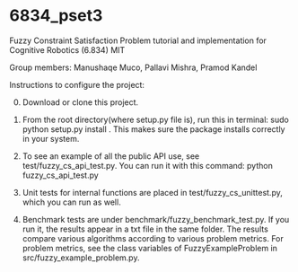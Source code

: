 # 6834_pset3

Fuzzy Constraint Satisfaction Problem tutorial and implementation for Cognitive Robotics (6.834) MIT

Group members: Manushaqe Muco, Pallavi Mishra, Pramod Kandel

Instructions to configure the project:

0. Download or clone this project.

1. From the root directory(where setup.py file is), run this in terminal: sudo python setup.py install . This makes sure the package installs correctly in your system. 

2. To see an example of all the public API use, see test/fuzzy_cs_api_test.py. You can run it with this command: python fuzzy_cs_api_test.py

3. Unit tests for internal functions are placed in test/fuzzy_cs_unittest.py, which you can run as well.

4. Benchmark tests are under benchmark/fuzzy_benchmark_test.py. If you run it, the results appear in a txt file in the same folder. The results compare various algorithms according to various problem metrics. For problem metrics, see the class variables of FuzzyExampleProblem in src/fuzzy_example_problem.py.


